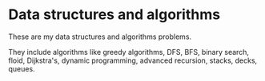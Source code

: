 # Data structures and algorithms


These are my data structures and algorithms problems. 

They include algorithms like greedy algorithms, DFS, BFS, binary search, floid, Dijkstra's, dynamic programming, advanced recursion, stacks, decks, queues.
